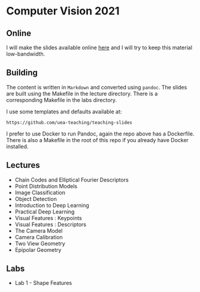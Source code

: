 # Computer Vision 2021

## Online

I will make the slides available online [here](https://uea-teaching.github.io/computer-vision-2022/) and I will try to keep this material low-bandwidth.

## Building

The content is written in `Markdown` and converted using `pandoc`.
The slides are built using the Makefile in the lecture directory.
There is a corresponding Makefile in the labs directory.

I use some templates and defaults available at:

    https://github.com/uea-teaching/teaching-slides

I prefer to use Docker to run Pandoc, again the repo above has a Dockerfile.
There is also a Makefile in the root of this repo if you already have Docker installed.

## Lectures

- Chain Codes and Elliptical Fourier Descriptors
- Point Distribution Models
- Image Classification
- Object Detection
- Introduction to Deep Learning
- Practical Deep Learning
- Visual Features : Keypoints
- Visual Features : Descriptors
- The Camera Model
- Camera Calibration
- Two View Geometry
- Epipolar Geometry

## Labs

- Lab 1 - Shape Features
